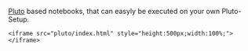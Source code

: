 [Pluto](https://plutojl.org/) based notebooks, that can easyly be executed on your own Pluto-Setup.
```@raw html
<iframe src="pluto/index.html" style="height:500px;width:100%;"></iframe>
```